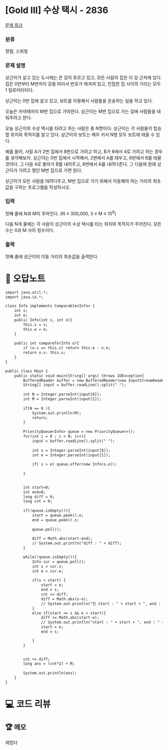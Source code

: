 # [Gold III] 수상 택시 - 2836 

[문제 링크](https://www.acmicpc.net/problem/2836) 

### 분류

정렬, 스위핑

### 문제 설명

<p>상근이가 살고 있는 도시에는 큰 강이 흐르고 있고, 모든 사람의 집은 이 강 근처에 있다. 집은 0번부터 M번까지 강을 따라서 번호가 매겨져 있고, 인접한 집 사이의 거리는 모두 1 킬로미터이다.</p>

<p>상근이는 0번 집에 살고 있고, 보트를 이용해서 사람들을 운송하는 일을 하고 있다.</p>

<p>오늘은 저녁때까지 M번 집으로 가야한다. 상근이는 M번 집으로 가는 길에 사람들을 태워주려고 한다.</p>

<p>오늘 상근이의 수상 택시를 타려고 하는 사람은 총 N명이다. 상근이는 각 사람들이 탑승할 위치와 목적지를 알고 있다. 상근이의 보트는 매우 커서 N명 모두 보트에 태울 수 있다.</p>

<p>예를 들어, 사람 A가 2번 집에서 8번으로 가려고 하고, B가 6에서 4로 가려고 하는 경우를 생각해보자. 상근이는 0번 집에서 시작해서, 2번에서 A를 태우고, 6번에서 B를 태울 것이다. 그 다음 4로 돌아가 B를 내려주고, 8번에서 A를 내려다준다. 그 다음에 원래 상근이가 가려고 했던 M번 집으로 가면 된다.</p>

<p>상근이가 모든 사람을 데려다주고, M번 집으로 가기 위해서 이동해야 하는 거리의 최솟값을 구하는 프로그램을 작성하시오.</p>

### 입력 

 <p>첫째 줄에 N과 M이 주어진다. (N ≤ 300,000, 3 ≤ M ≤ 10<sup>9</sup>)</p>

<p>다음 N개 줄에는 각 사람이 상근이의 수상 택시를 타는 위치와 목적지가 주어진다. 모든 수는 0과 M 사이 정수이다.</p>

### 출력 

 <p>첫째 줄에 상근이의 이동 거리의 최솟값을 출력한다.</p>



#  🚀  오답노트 

```diff
import java.util.*;
import java.io.*;

class Info implements Comparable<Info> {
    int s;
    int e;
    public Info(int s, int e){
        this.s = s;
        this.e = e;        
    }
    
    public int compareTo(Info o){
        if (o.s == this.s) return this.e - o.e;
        return o.s- this.s;
    }
}

public class Main {
    public static void main(String[] args) throws IOException{
        BufferedReader buffer = new BufferedReader(new InputStreamReader(System.in));
        String[] input = buffer.readLine().split(" ");
        
        int N = Integer.parseInt(input[0]);
        int M = Integer.parseInt(input[1]);
        
        if(N == 0 ){
            System.out.println(M);
            return;
        }
        
        PriorityQueue<Info> queue = new PriorityQueue<>();
        for(int i = 0 ; i < N; i++){
            input = buffer.readLine().split(" ");
            
            int s = Integer.parseInt(input[0]);
            int e = Integer.parseInt(input[1]);
            
            if( s > e) queue.offer(new Info(s,e));
            
        }
        

        int start=0;
        int end=0;
        long diff = 0;
        long cnt = 0;
        
        if(!queue.isEmpty()){
            start = queue.peek().e;
            end = queue.peek().s;
            
            queue.poll();
            
            diff = Math.abs(start-end);
            // System.out.println("diff : " + diff);
        }

        while(!queue.isEmpty()){
            Info cur = queue.poll();
            int s = cur.s;
            int e = cur.e;
            
            if(s < start) {
                start = e;
                end = s;
                cnt += diff;
                diff = Math.abs(s-e);
                // System.out.println("인 start : " + start + ", end : " + end + ", s : " + s + ", e : " + e + ", diff : " + diff);
            }
            else if(start <= s && e < start){
                diff += Math.abs(start-e);
                // System.out.println("start : " + start + ", end : " + end + ", s : " + s + ", e : " + e + ", diff : " + diff);
                start = e;
                end = s;

            }
        }

        
        cnt += diff;
        long ans = (cnt*2) + M;
        
        System.out.println(ans);
    }
}

```

# 💻 코드 리뷰




 ## 🏆 메모 

재밌다